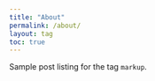 ```yaml
---
title: "About"
permalink: /about/
layout: tag
toc: true
---
```


Sample post listing for the tag `markup`.

###
